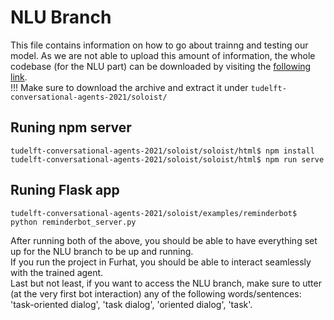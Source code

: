 # NLU Branch
This file contains information on how to go about trainng and testing our model. 
As we are not able to upload this amount of information, the whole codebase (for the NLU part) can be downloaded by visiting the [following link](https://drive.google.com/drive/folders/1Wtz3tGZtTG6u3i7GEy3bKG6dAmbsICF0?usp=sharing). 
<br>
!!! Make sure to download the archive and extract it under `tudelft-conversational-agents-2021/soloist/`

## Runing npm server
`tudelft-conversational-agents-2021/soloist/soloist/html$ npm install` <br>
`tudelft-conversational-agents-2021/soloist/soloist/html$ npm run serve`

## Runing Flask app
`tudelft-conversational-agents-2021/soloist/examples/reminderbot$ python reminderbot_server.py`

After running both of the above, you should be able to have everything set up for the NLU branch to be up and running. <br>
If you run the project in Furhat, you should be able to interact seamlessly with the trained agent. <br>
Last but not least, if you want to access the NLU branch, make sure to utter (at the very first bot interaction) any of the following words/sentences: 'task-oriented dialog', 'task dialog', 'oriented dialog', 'task'.
